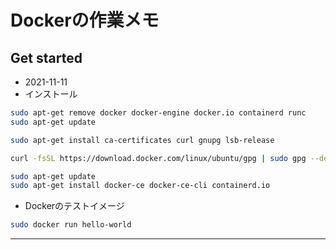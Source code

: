 # Dockerの作業メモ

## Get started

- 2021-11-11
- インストール

```bash
sudo apt-get remove docker docker-engine docker.io containerd runc
sudo apt-get update

sudo apt-get install ca-certificates curl gnupg lsb-release

curl -fsSL https://download.docker.com/linux/ubuntu/gpg | sudo gpg --dearmor -o /usr/share/keyrings/docker-archive-keyring.gpg

sudo apt-get update
sudo apt-get install docker-ce docker-ce-cli containerd.io

```



- Dockerのテストイメージ

```bash
sudo docker run hello-world
```

---
